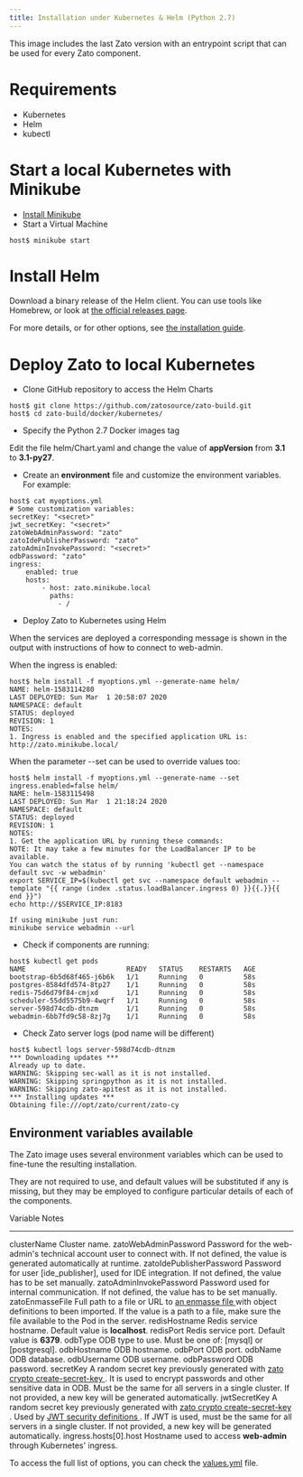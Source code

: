 ```yaml
---
title: Installation under Kubernetes & Helm (Python 2.7)
---
```


This image includes the last Zato version with an entrypoint script that can be used for every Zato component.

Requirements
============

-   Kubernetes
-   Helm
-   kubectl

Start a local Kubernetes with Minikube
======================================

-   [Install Minikube](https://kubernetes.io/docs/tasks/tools/install-minikube/)
-   Start a Virtual Machine

``` {.sh}
host$ minikube start
```

Install Helm
============

Download a binary release of the Helm client. You can use tools like Homebrew, or look at [the official releases page](https://github.com/helm/helm/releases/).

For more details, or for other options, see [the installation guide](https://helm.sh/docs/intro/install/).

Deploy Zato to local Kubernetes
===============================

-   Clone GitHub repository to access the Helm Charts

``` {.sh}
host$ git clone https://github.com/zatosource/zato-build.git
host$ cd zato-build/docker/kubernetes/
```

-   Specify the Python 2.7 Docker images tag

Edit the file helm/Chart.yaml and change the value of **appVersion** from **3.1** to **3.1-py27**.

-   Create an **environment** file and customize the environment variables. For example:

``` {.sh}
host$ cat myoptions.yml
# Some customization variables:
secretKey: "<secret>"
jwt_secretKey: "<secret>"
zatoWebAdminPassword: "zato"
zatoIdePublisherPassword: "zato"
zatoAdminInvokePassword: "<secret>"
odbPassword: "zato"
ingress:
    enabled: true
    hosts:
        - host: zato.minikube.local
          paths:
            - /
```

-   Deploy Zato to Kubernetes using Helm

When the services are deployed a corresponding message is shown in the output with instructions of how to connect to web-admin.

When the ingress is enabled:

``` {.sh}
host$ helm install -f myoptions.yml --generate-name helm/
NAME: helm-1583114280
LAST DEPLOYED: Sun Mar  1 20:58:07 2020
NAMESPACE: default
STATUS: deployed
REVISION: 1
NOTES:
1. Ingress is enabled and the specified application URL is:
http://zato.minikube.local/
```

When the parameter \--set can be used to override values too:

``` {.sh}
host$ helm install -f myoptions.yml --generate-name --set ingress.enabled=false helm/
NAME: helm-1583115498
LAST DEPLOYED: Sun Mar  1 21:18:24 2020
NAMESPACE: default
STATUS: deployed
REVISION: 1
NOTES:
1. Get the application URL by running these commands:
NOTE: It may take a few minutes for the LoadBalancer IP to be available.
You can watch the status of by running 'kubectl get --namespace default svc -w webadmin'
export SERVICE_IP=$(kubectl get svc --namespace default webadmin --template "{{ range (index .status.loadBalancer.ingress 0) }}{{.}}{{ end }}")
echo http://$SERVICE_IP:8183

If using minikube just run:
minikube service webadmin --url
```

-   Check if components are running:

``` {.sh}
host$ kubectl get pods
NAME                         READY   STATUS    RESTARTS   AGE
bootstrap-6b5d68f465-j6b6k   1/1     Running   0          58s
postgres-8584dfd574-8tp27    1/1     Running   0          58s
redis-75d6d79f84-cmjxd       1/1     Running   0          58s
scheduler-55dd5575b9-4wqrf   1/1     Running   0          58s
server-598d74cdb-dtnzm       1/1     Running   0          58s
webadmin-6bb7fd9c58-8zj7g    1/1     Running   0          58s
```

-   Check Zato server logs (pod name will be different)

``` {.sh}
host$ kubectl logs server-598d74cdb-dtnzm
*** Downloading updates ***
Already up to date.
WARNING: Skipping sec-wall as it is not installed.
WARNING: Skipping springpython as it is not installed.
WARNING: Skipping zato-apitest as it is not installed.
*** Installing updates ***
Obtaining file:///opt/zato/current/zato-cy
```

Environment variables available
-------------------------------

The Zato image uses several environment variables which can be used to fine-tune the resulting installation.

They are not required to use, and default values will be substituted if any is missing,
but they may be employed to configure particular details of each of the components.

  Variable                   Notes
  -------------------------- -------------------------------------------------------------------------------------------------
  clusterName                Cluster name.
  zatoWebAdminPassword       Password for the web-admin's technical account user to connect with. If not defined,
                             the value is generated automatically at runtime.
  zatoIdePublisherPassword   Password for user [ide_publisher], used for IDE integration. If not defined,
                             the value has to be set manually.
  zatoAdminInvokePassword    Password used for internal communication. If not defined, the value has to be set manually.
  zatoEnmasseFile            Full path to a file or URL to [an enmasse file ](../../enmasse) with object
                             definitions to been imported. If the value is a path to a file, make sure the file available to
                             the Pod in the server.
  redisHostname              Redis service hostname. Default value is **localhost**.
  redisPort                  Redis service port. Default value is **6379**.
  odbType                    ODB type to use. Must be one of: [mysql] or [postgresql].
  odbHostname                ODB hostname.
  odbPort                    ODB port.
  odbName                    ODB database.
  odbUsername                ODB username.
  odbPassword                ODB password.
  secretKey                  A random secret key previously generated with
                             [zato crypto create-secret-key ](../../../cli/crypto/create-secret-key).
                             It is used to encrypt passwords and other sensitive data in ODB.
                             Must be the same for all servers in a single cluster. If not
                             provided, a new key will be generated automatically.
  jwtSecretKey               A random secret key previously generated with
                             [zato crypto create-secret-key ](../../../cli/crypto/create-secret-key).
                             Used by
                             [JWT security definitions ](../../../../web-admin/security/jwt).
                             If JWT is used, must be the same for all servers in a single
                             cluster. If not provided, a new key will be generated
                             automatically.
  ingress.hosts\[0\].host    Hostname used to access **web-admin** through Kubernetes\' ingress.

To access the full list of options, you can check the [values.yml](https://github.com/zatosource/zato-build/blob/master/docker/kubernetes/helm/values.yaml) file.
